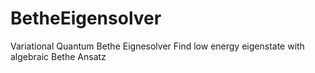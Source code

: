 # BetheEigensolver

Variational Quantum Bethe Eignesolver
Find low energy eigenstate with algebraic Bethe Ansatz
